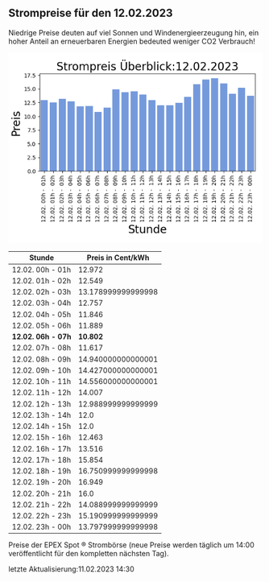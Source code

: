 
## Strompreise für den 12.02.2023

Niedrige Preise deuten auf viel Sonnen und Windenergieerzeugung hin, ein hoher Anteil an erneuerbaren Energien bedeuted weniger CO2 Verbrauch!

![Strompreis übersicht](imgs/strompreis_uebersicht.png)

| Stunde | Preis in Cent/kWh |
|---|---|
| 12.02. 00h -  01h | 12.972 | 
| 12.02. 01h -  02h | 12.549 | 
| 12.02. 02h -  03h | 13.178999999999998 | 
| 12.02. 03h -  04h | 12.757 | 
| 12.02. 04h -  05h | 11.846 | 
| 12.02. 05h -  06h | 11.889 | 
| **12.02. 06h -  07h** | **10.802** | 
| 12.02. 07h -  08h | 11.617 | 
| 12.02. 08h -  09h | 14.940000000000001 | 
| 12.02. 09h -  10h | 14.427000000000001 | 
| 12.02. 10h -  11h | 14.556000000000001 | 
| 12.02. 11h -  12h | 14.007 | 
| 12.02. 12h -  13h | 12.988999999999999 | 
| 12.02. 13h -  14h | 12.0 | 
| 12.02. 14h -  15h | 12.0 | 
| 12.02. 15h -  16h | 12.463 | 
| 12.02. 16h -  17h | 13.516 | 
| 12.02. 17h -  18h | 15.854 | 
| 12.02. 18h -  19h | 16.750999999999998 | 
| 12.02. 19h -  20h | 16.949 | 
| 12.02. 20h -  21h | 16.0 | 
| 12.02. 21h -  22h | 14.088999999999999 | 
| 12.02. 22h -  23h | 15.190999999999999 | 
| 12.02. 23h -  00h | 13.797999999999998 | 

Preise der EPEX Spot ® Strombörse (neue Preise werden täglich um 14:00 veröffentlicht für den kompletten nächsten Tag).

letzte Aktualisierung:11.02.2023 14:30